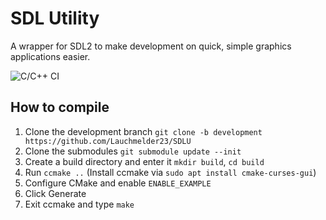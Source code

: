 # SDL Utility
A wrapper for SDL2 to make development on quick, simple graphics applications easier.

![C/C++ CI](https://github.com/Lauchmelder23/SDLU/workflows/C/C++%20CI/badge.svg)

## How to compile
1. Clone the development branch `git clone -b development https://github.com/Lauchmelder23/SDLU`
2. Clone the submodules `git submodule update --init`
3. Create a build directory and enter it `mkdir build`, `cd build`
4. Run `ccmake ..` (Install ccmake via `sudo apt install cmake-curses-gui`)
5. Configure CMake and enable `ENABLE_EXAMPLE`
6. Click Generate
7. Exit ccmake and type `make`
